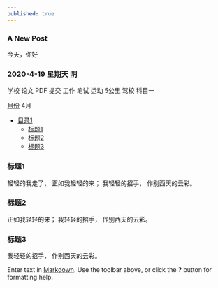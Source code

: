 ```yaml
---
published: true
---
```



### A New Post  ###
   今天，你好
###  2020-4-19 星期天 阴 ####
   学校 论文 PDF 提交 
   工作 笔试
   运动 5公里
   驾校 科目一
   
 [月份](#4)
 <span id = "4">4月</span>
   

* [目录1](#40)
   * [标题1](#41)
   * [标题2](#42)
   * [标题3](#43)
   
<h3 id="41">标题1</h3>
    轻轻的我走了， 正如我轻轻的来； 我轻轻的招手， 作别西天的云彩。
<h3 id="42">标题2</h3>
    正如我轻轻的来； 我轻轻的招手， 作别西天的云彩。
<h3 id="43">标题3</h3>
    我轻轻的招手， 作别西天的云彩。


Enter text in [Markdown](http://daringfireball.net/projects/markdown/). Use the toolbar above, or click the **?** button for formatting help.
